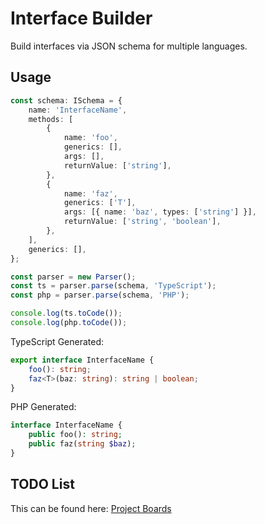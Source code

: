 # Interface Builder

Build interfaces via JSON schema for multiple languages.

## Usage
```ts
const schema: ISchema = {
    name: 'InterfaceName',
    methods: [
        {
            name: 'foo',
            generics: [],
            args: [],
            returnValue: ['string'],
        },
        {
            name: 'faz',
            generics: ['T'],
            args: [{ name: 'baz', types: ['string'] }],
            returnValue: ['string', 'boolean'],
        },
    ],
    generics: [],
};

const parser = new Parser();
const ts = parser.parse(schema, 'TypeScript');
const php = parser.parse(schema, 'PHP');

console.log(ts.toCode());
console.log(php.toCode());
```

TypeScript Generated:

```ts
export interface InterfaceName {
    foo(): string;
    faz<T>(baz: string): string | boolean;
}
```

PHP Generated:

```php
interface InterfaceName {
    public foo(): string;
    public faz(string $baz);
}
```

## TODO List
This can be found here: [Project Boards](https://github.com/kingga/interface-builder/projects)
